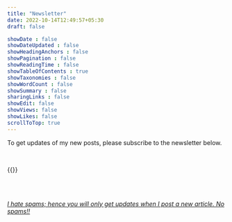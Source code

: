 ```yaml
---
title: "Newsletter"
date: 2022-10-14T12:49:57+05:30
draft: false

showDate : false
showDateUpdated : false
showHeadingAnchors : false
showPagination : false
showReadingTime : false
showTableOfContents : true
showTaxonomies : false 
showWordCount : false
showSummary : false
sharingLinks : false
showEdit: false
showViews: false
showLikes: false
scrollToTop: true
---
```



To get updates of my new posts, please subscribe to the newsletter below.

<br>


{{<subscribe>}}


<br>
<br>


<u>*I hate spams; hence you will only get updates when I post a new article. No spams!!*</u>